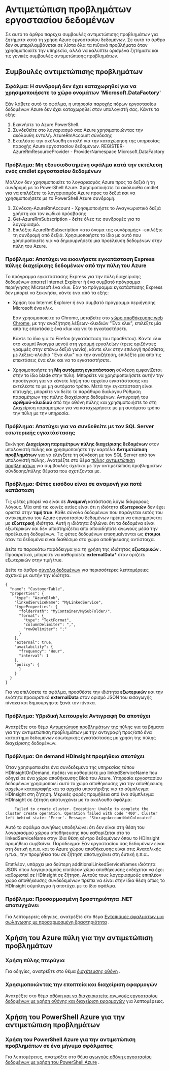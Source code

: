 <properties 
    pageTitle="Αντιμετώπιση προβλημάτων του Azure εργοστασίου δεδομένων" 
    description="Μάθετε τον τρόπο αντιμετώπισης προβλημάτων με τη χρήση Azure εργοστασίου δεδομένων." 
    services="data-factory" 
    documentationCenter="" 
    authors="spelluru" 
    manager="jhubbard" 
    editor="monicar"/>

<tags 
    ms.service="data-factory" 
    ms.workload="data-services" 
    ms.tgt_pltfrm="na" 
    ms.devlang="na" 
    ms.topic="article" 
    ms.date="08/31/2016" 
    ms.author="spelluru"/>

# <a name="troubleshoot-data-factory-issues"></a>Αντιμετώπιση προβλημάτων εργοστασίου δεδομένων
Σε αυτό το άρθρο παρέχει συμβουλές αντιμετώπισης προβλημάτων για ζητήματα κατά τη χρήση Azure εργοστασίου δεδομένων. Σε αυτό το άρθρο δεν συμπεριλαμβάνεται σε λίστα όλα τα πιθανά προβλήματα όταν χρησιμοποιείτε την υπηρεσία, αλλά να καλύπτει ορισμένα ζητήματα και τις γενικές συμβουλές αντιμετώπισης προβλημάτων.   

## <a name="troubleshooting-tips"></a>Συμβουλές αντιμετώπισης προβλημάτων

### <a name="error-the-subscription-is-not-registered-to-use-namespace-microsoftdatafactory"></a>Σφάλμα: Η συνδρομή δεν έχει καταχωρηθεί για να χρησιμοποιήσετε το χώρο ονομάτων 'Microsoft.DataFactory'
Εάν λάβετε αυτό το σφάλμα, η υπηρεσία παροχής πόρων εργοστασίου δεδομένων Azure δεν έχει καταχωρηθεί στον υπολογιστή σας. Κάντε τα εξής: 

1. Εκκινήστε το Azure PowerShell. 
2. Συνδεθείτε στο λογαριασμό σας Azure χρησιμοποιώντας την ακόλουθη εντολή.
        AzureRmAccount σύνδεσης 
3. Εκτελέστε την ακόλουθη εντολή για την καταχώρηση της υπηρεσίας παροχής Azure εργοστασίου δεδομένων.
        REGISTER-AzureRmResourceProvider - ProviderNamespace Microsoft.DataFactory

### <a name="problem-unauthorized-error-when-running-a-data-factory-cmdlet"></a>Πρόβλημα: Μη εξουσιοδοτημένη σφάλμα κατά την εκτέλεση ενός cmdlet εργοστασίου δεδομένων
Μάλλον δεν χρησιμοποιείτε το λογαριασμός Azure προς τα δεξιά ή τη συνδρομή με το PowerShell Azure. Χρησιμοποιήστε τα ακόλουθα cmdlet για να επιλέξετε το λογαριασμός Azure προς τα δεξιά και να χρησιμοποιήσετε με το PowerShell Azure συνδρομή. 

1. Σύνδεση-AzureRmAccount - Χρησιμοποιήστε το Αναγνωριστικό δεξιά χρήστη και τον κωδικό πρόσβασης
2. Get-AzureRmSubscription - δείτε όλες τις συνδρομές για το λογαριασμό. 
3. Επιλέξτε AzureRmSubscription &lt;στο όνομα της συνδρομής&gt; -επιλέξτε τη συνδρομή από δεξιά. Χρησιμοποιήστε το ίδιο με αυτό που χρησιμοποιείτε για να δημιουργήσετε μια προέλευση δεδομένων στην πύλη του Azure.

### <a name="problem-fail-to-launch-data-management-gateway-express-setup-from-azure-portal"></a>Πρόβλημα: Αποτύχει να εκκινήσετε εγκατάσταση Express πύλης διαχείρισης δεδομένων από την πύλη του Azure
Το πρόγραμμα εγκατάστασης Express για την πύλη διαχείρισης δεδομένων απαιτεί Internet Explorer ή ένα συμβατό πρόγραμμα περιήγησης Microsoft ένα κλικ. Εάν το πρόγραμμα εγκατάστασης Express δεν μπορεί να ξεκινήσει, κάντε ένα από τα εξής: 

- Χρήση του Internet Explorer ή ένα συμβατό πρόγραμμα περιήγησης Microsoft ένα κλικ.

    Εάν χρησιμοποιείτε το Chrome, μεταβείτε στο [χώρο αποθήκευσης web Chrome](https://chrome.google.com/webstore/), με την αναζήτηση λέξεων-κλειδιών "Ένα κλικ", επιλέξτε μία από τις επεκτάσεις ένα κλικ και να το εγκαταστήσετε. 
    
    Κάντε το ίδιο για το Firefox (εγκατάσταση του προσθέτου). Κάντε κλικ στο κουμπί Άνοιγμα μενού στη γραμμή εργαλείων (τρεις οριζόντιες γραμμές στην επάνω δεξιά γωνία), κάντε κλικ στην επιλογή πρόσθετα, με λέξεις-κλειδιά "Ένα κλικ" για την αναζήτηση, επιλέξτε μία από τις επεκτάσεις ένα κλικ και να το εγκαταστήσετε. 

- Χρησιμοποιήστε τη **Μη αυτόματη εγκατάσταση** σύνδεση εμφανίζεται στην το ίδιο blade στην πύλη. Μπορείτε να χρησιμοποιήσετε αυτήν την προσέγγιση για να κάνετε λήψη του αρχείου εγκατάστασης και εκτελέστε το με μη αυτόματο τρόπο. Μετά την εγκατάσταση είναι επιτυχής, μπορείτε να δείτε το παράθυρο διαλόγου Ρύθμιση παραμέτρων της πύλης διαχείρισης δεδομένων. Αντιγραφή του **αριθμού-κλειδιού** από την οθόνη πύλης και χρησιμοποιήστε το στη Διαχείριση παραμέτρων για να καταχωρήσετε με μη αυτόματο τρόπο την πύλη με την υπηρεσία.  

### <a name="problem-fail-to-connect-to-on-premises-sql-server"></a>Πρόβλημα: Αποτύχει για να συνδεθείτε με τον SQL Server εσωτερικής εγκατάστασης 
Εκκίνηση **Διαχείριση παραμέτρων πύλης διαχείρισης δεδομένων** στον υπολογιστή πύλης και χρησιμοποιήστε την καρτέλα **Αντιμετώπιση προβλημάτων** για να ελέγξετε τη σύνδεση με τον SQL Server από τον υπολογιστή πύλης. Ανατρέξτε στο θέμα [πύλης αντιμετώπιση προβλημάτων](data-factory-data-management-gateway.md#troubleshoot-gateway-issues) για συμβουλές σχετικά με την αντιμετώπιση προβλημάτων σύνδεσης/πύλης θέματα που σχετίζονται με.   
 

### <a name="problem-input-slices-are-in-waiting-state-for-ever"></a>Πρόβλημα: Φέτες εισόδου είναι σε αναμονή για ποτέ κατάσταση

Τις φέτες μπορεί να είναι σε **Αναμονή** κατάσταση λόγω διάφορους λόγους. Μία από τις κοινές αιτίες είναι ότι η ιδιότητα **εξωτερικών** δεν έχει οριστεί στην **τιμή true**. Κάθε σύνολο δεδομένων που παράγεται εκτός του αντικειμένου του Azure εργοστασίου δεδομένων πρέπει να επισημαίνεται με **εξωτερική** ιδιότητα. Αυτή η ιδιότητα δηλώνει ότι τα δεδομένα είναι εξωτερικών και δεν υποστηρίζεται από οποιαδήποτε αγωγούς μέσα την προέλευση δεδομένων. Τις φέτες δεδομένων επισημαίνονται ως **έτοιμοι** όταν τα δεδομένα είναι διαθέσιμο στο χώρο αποθήκευσης αντίστοιχα. 

Δείτε το παρακάτω παράδειγμα για τη χρήση της ιδιότητας **εξωτερικών** . Προαιρετικά, μπορείτε να καθορίσετε **externalData*** όταν ορίζετε εξωτερικών στην τιμή true.

Δείτε το άρθρο [σύνολα δεδομένων](data-factory-create-datasets.md) για περισσότερες λεπτομέρειες σχετικά με αυτήν την ιδιότητα.
    
    {
      "name": "CustomerTable",
      "properties": {
        "type": "AzureBlob",
        "linkedServiceName": "MyLinkedService",
        "typeProperties": {
          "folderPath": "MyContainer/MySubFolder/",
          "format": {
            "type": "TextFormat",
            "columnDelimiter": ",",
            "rowDelimiter": ";"
          }
        },
        "external": true,
        "availability": {
          "frequency": "Hour",
          "interval": 1
        },
        "policy": {
          }
        }
      }
    }

Για να επιλύσετε το σφάλμα, προσθέστε την ιδιότητα **εξωτερικών** και την ενότητα προαιρετικό **externalData** στον ορισμό JSON του εισαγωγής πίνακα και δημιουργήστε ξανά τον πίνακα. 

### <a name="problem-hybrid-copy-operation-fails"></a>Πρόβλημα: Υβριδική λειτουργία Αντιγραφή θα αποτύχει
Ανατρέξτε στο θέμα [Αντιμετώπιση προβλημάτων της πύλης](data-factory-data-management-gateway.md#troubleshoot-gateway-issues) για τα βήματα για την αντιμετώπιση προβλημάτων με την αντιγραφή προς/από ένα κατάστημα δεδομένων εσωτερικής εγκατάστασης με χρήση της πύλης διαχείρισης δεδομένων. 

### <a name="problem-on-demand-hdinsight-provisioning-fails"></a>Πρόβλημα: On demand HDInsight προμήθεια αποτύχει
Όταν χρησιμοποιείτε ένα συνδεδεμένο της υπηρεσίας τύπου HDInsightOnDemand, πρέπει να καθορίσετε μια linkedServiceName που οδηγεί σε ένα χώρο αποθήκευσης Blob του Azure. Υπηρεσία εργοστασίου δεδομένων χρησιμοποιεί αυτό το χώρο αποθήκευσης για την αποθήκευση αρχείων καταγραφής και τα αρχεία υποστήριξης για το σύμπλεγμα HDInsight στη ζήτηση.  Μερικές φορές προμήθεια από ένα σύμπλεγμα HDInsight σε ζήτηση αποτυγχάνει με το ακόλουθο σφάλμα:

        Failed to create cluster. Exception: Unable to complete the cluster create operation. Operation failed with code '400'. Cluster left behind state: 'Error'. Message: 'StorageAccountNotColocated'.

Αυτό το σφάλμα συνήθως υποδηλώνει ότι δεν είναι στη θέση του λογαριασμού χώρου αποθήκευσης που καθορίζεται στο το linkedServiceName στην ίδια θέση κέντρο δεδομένων όπου το HDInsight προμήθεια συμβαίνει. Παράδειγμα: Εάν εργοστασίου σας δεδομένων είναι στη δυτική η.π.α. και το Azure χώρου αποθήκευσης είναι στις Ανατολικής η.π.α., την προμήθεια του σε ζήτηση αποτυγχάνει στη δυτική η.π.α..

Επιπλέον, υπάρχει μια δεύτερη additionalLinkedServiceNames ιδιότητα JSON όπου λογαριασμούς επιπλέον χώρο αποθήκευσης ενδέχεται να έχει καθοριστεί σε HDInsight σε ζήτηση. Αυτούς τους λογαριασμούς επιπλέον χώρο αποθήκευσης συνδεδεμένων πρέπει να είναι στην ίδια θέση όπως το HDInsight σύμπλεγμα ή αποτύχει με το ίδιο σφάλμα.

### <a name="problem-custom-net-activity-fails"></a>Πρόβλημα: Προσαρμοσμένη δραστηριότητα .NET αποτυγχάνει
Για λεπτομερείς οδηγίες, ανατρέξτε στο θέμα [Εντοπισμός σφαλμάτων μια σωλήνωσης με προσαρμοσμένη δραστηριότητα](data-factory-use-custom-activities.md#debug-the-pipeline) . 

## <a name="use-azure-portal-to-troubleshoot"></a>Χρήση του Azure πύλη για την αντιμετώπιση προβλημάτων 

### <a name="using-portal-blades"></a>Χρήση πύλης πτερύγια
Για οδηγίες, ανατρέξτε στο θέμα [διοχέτευσης οθόνη](data-factory-build-your-first-pipeline-using-editor.md#monitor-pipeline) . 

### <a name="using-monitor-and-manage-app"></a>Χρησιμοποιώντας την εποπτεία και διαχείριση εφαρμογών
Ανατρέξτε στο θέμα [οθόνη και να διαχειριστείτε αγωγούς εργοστασίου δεδομένων με χρήση οθόνης και διαχείριση εφαρμογών](data-factory-monitor-manage-app.md) για λεπτομέρειες. 

## <a name="use-azure-powershell-to-troubleshoot"></a>Χρήση του PowerShell Azure για την αντιμετώπιση προβλημάτων

### <a name="use-azure-powershell-to-troubleshoot-an-error"></a>Χρήση του PowerShell Azure για την αντιμετώπιση προβλημάτων σε ένα μήνυμα σφάλματος  
Για λεπτομέρειες, ανατρέξτε στο θέμα [αγωγούς οθόνη εργοστασίου δεδομένων με χρήση του PowerShell Azure](data-factory-build-your-first-pipeline-using-powershell.md#monitor-pipeline) . 


[adfgetstarted]: data-factory-copy-data-from-azure-blob-storage-to-sql-database.md
[use-custom-activities]: data-factory-use-custom-activities.md
[troubleshoot]: data-factory-troubleshoot.md
[developer-reference]: http://go.microsoft.com/fwlink/?LinkId=516908
[cmdlet-reference]: http://go.microsoft.com/fwlink/?LinkId=517456
[json-scripting-reference]: http://go.microsoft.com/fwlink/?LinkId=516971

[azure-portal]: https://portal.azure.com/

[image-data-factory-troubleshoot-with-error-link]: ./media/data-factory-troubleshoot/DataFactoryWithErrorLink.png

[image-data-factory-troubleshoot-datasets-with-errors-blade]: ./media/data-factory-troubleshoot/DatasetsWithErrorsBlade.png

[image-data-factory-troubleshoot-table-blade-with-problem-slices]: ./media/data-factory-troubleshoot/TableBladeWithProblemSlices.png

[image-data-factory-troubleshoot-activity-run-with-error]: ./media/data-factory-troubleshoot/ActivityRunDetailsWithError.png

[image-data-factory-troubleshoot-dataslice-blade-with-active-runs]: ./media/data-factory-troubleshoot/DataSliceBladeWithActivityRuns.png

[image-data-factory-troubleshoot-walkthrough2-with-errors-link]: ./media/data-factory-troubleshoot/Walkthrough2WithErrorsLink.png

[image-data-factory-troubleshoot-walkthrough2-datasets-with-errors]: ./media/data-factory-troubleshoot/Walkthrough2DataSetsWithErrors.png

[image-data-factory-troubleshoot-walkthrough2-table-with-problem-slices]: ./media/data-factory-troubleshoot/Walkthrough2TableProblemSlices.png

[image-data-factory-troubleshoot-walkthrough2-slice-activity-runs]: ./media/data-factory-troubleshoot/Walkthrough2DataSliceActivityRuns.png

[image-data-factory-troubleshoot-activity-run-details]: ./media/data-factory-troubleshoot/Walkthrough2ActivityRunDetails.png
 